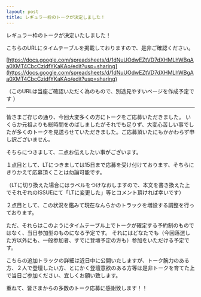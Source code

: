```yaml
---
layout: post
title: レギュラー枠のトークが決定しました！
---
```


レギュラー枠のトークが決定いたしました！

こちらのURLにタイムテーブルを掲載しておりますので、是非ご確認ください。

[https://docs.google.com/spreadsheets/d/1dNuUOdwEZtVD7dXHMLhWBgAa0XMT4CbcCzidfYKaKAo/edit?usp=sharing](https://docs.google.com/spreadsheets/d/1dNuUOdwEZtVD7dXHMLhWBgAa0XMT4CbcCzidfYKaKAo/edit?usp=sharing)

（このURLは当座ご確認いただく為のもので、別途見やすいページを作成予定です ）

***

皆さまご存じの通り、今回大変多くの方にトークをご応募いただきました。
いくらか元祖よりも総時間をのばしましたがそれでも足りず、大変心苦しい事でしたが多くのトークを見送らせていただきました。ご応募頂いたにもかかわらず申し訳ございません。

そちらにつきまして、二点お伝えしたい事がございます。

１点目として、LTにつきましては15日まで応募を受け付けております、そちらにきりかえて応募頂くことは勿論可能です。

（LTに切り換えた場合にはラベルをつけなおしますので、本文を書き換えた上でそれぞれのISSUEにて「LTに変更した」等とコメント頂ければ幸いです）

２点目として、この状況を鑑みて現在なんらかのトラックを増設する調整を行っております。

ただ、それらはこのようにタイムテーブル上でトークが確定する予約制のものではなく、当日参加型のものになる予定です。
それにはどなたでも（今回落選した方以外にも、一般参加者、すでに登壇予定の方も）参加をいただける予定です。

こちらの追加トラックの詳細は近日中に公開いたしますが、トーク腕力のある方、２人で登壇したい方、とにかく登壇意欲のある方等は是非トークを育てた上で当日ご参加ください、宜しくお願い致します。


重ねて、皆さまからの多数のトーク応募に感謝致します！！

